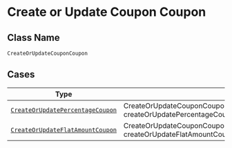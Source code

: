 
# Create or Update Coupon Coupon

## Class Name

`CreateOrUpdateCouponCoupon`

## Cases

| Type | Factory Method |
|  --- | --- |
| [`CreateOrUpdatePercentageCoupon`](../../../doc/models/create-or-update-percentage-coupon.md) | CreateOrUpdateCouponCoupon.fromCreateOrUpdatePercentageCoupon(CreateOrUpdatePercentageCoupon createOrUpdatePercentageCoupon) |
| [`CreateOrUpdateFlatAmountCoupon`](../../../doc/models/create-or-update-flat-amount-coupon.md) | CreateOrUpdateCouponCoupon.fromCreateOrUpdateFlatAmountCoupon(CreateOrUpdateFlatAmountCoupon createOrUpdateFlatAmountCoupon) |

